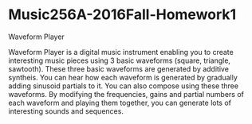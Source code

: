 # Music256A-2016Fall-Homework1
Waveform Player

Waveform Player is a digital music instrument enabling you to create interesting music pieces using 3 basic waveforms (square, triangle, sawtooth). These three basic waveforms are generated by additive syntheis. You can hear how each waveform is generated by gradually adding sinusoid partials to it. You can also compose using these three waveforms. By modifying the frequencies, gains and partial numbers of each waveform and playing them together, you can generate lots of interesting sounds and sequences.

